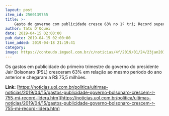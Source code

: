 ```yaml
---
layout: post
item_id: 2560139755
title: >-
    Gasto do governo com publicidade cresce 63% no 1º tri; Record supera Globo
author: Tatu D'Oquei
date: 2019-04-15 02:00:00
pub_date: 2019-04-15 02:00:00
time_added: 2019-04-18 21:19:41
category: 
image: https://conteudo.imguol.com.br/c/noticias/4f/2019/01/24/23jan2019---o-presidente-jair-bolsonaro-durante-entrevista-para-a-tv-record-1548335009488_v2_615x300.jpg
---
```


Os gastos em publicidade do primeiro trimestre do governo do presidente Jair Bolsonaro (PSL) cresceram 63% em relação ao mesmo período do ano anterior e chegaram a R$ 75,5 milhões.

**Link:** [https://noticias.uol.com.br/politica/ultimas-noticias/2019/04/15/gastos-publicidade-governo-bolsonaro-crescem-r-755-mi-record-lidera.htm](https://noticias.uol.com.br/politica/ultimas-noticias/2019/04/15/gastos-publicidade-governo-bolsonaro-crescem-r-755-mi-record-lidera.htm)

